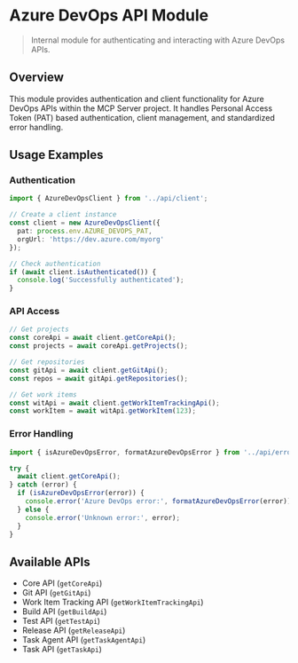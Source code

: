 # Azure DevOps API Module

> Internal module for authenticating and interacting with Azure DevOps APIs.

## Overview

This module provides authentication and client functionality for Azure DevOps APIs within the MCP Server project. It handles Personal Access Token (PAT) based authentication, client management, and standardized error handling.

## Usage Examples

### Authentication

```typescript
import { AzureDevOpsClient } from '../api/client';

// Create a client instance
const client = new AzureDevOpsClient({
  pat: process.env.AZURE_DEVOPS_PAT,
  orgUrl: 'https://dev.azure.com/myorg'
});

// Check authentication
if (await client.isAuthenticated()) {
  console.log('Successfully authenticated');
}
```

### API Access

```typescript
// Get projects
const coreApi = await client.getCoreApi();
const projects = await coreApi.getProjects();

// Get repositories
const gitApi = await client.getGitApi();
const repos = await gitApi.getRepositories();

// Get work items
const witApi = await client.getWorkItemTrackingApi();
const workItem = await witApi.getWorkItem(123);
```

### Error Handling

```typescript
import { isAzureDevOpsError, formatAzureDevOpsError } from '../api/errors';

try {
  await client.getCoreApi();
} catch (error) {
  if (isAzureDevOpsError(error)) {
    console.error('Azure DevOps error:', formatAzureDevOpsError(error));
  } else {
    console.error('Unknown error:', error);
  }
}
```

## Available APIs

- Core API (`getCoreApi`)
- Git API (`getGitApi`)
- Work Item Tracking API (`getWorkItemTrackingApi`)
- Build API (`getBuildApi`)
- Test API (`getTestApi`)
- Release API (`getReleaseApi`)
- Task Agent API (`getTaskAgentApi`)
- Task API (`getTaskApi`) 